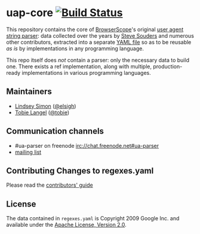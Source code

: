 uap-core [![Build Status](https://travis-ci.com/AngeleyesTrue/uap-core.svg?branch=master)](https://travis-ci.com/AngeleyesTrue/uap-core)
========

This repository contains the core of [BrowserScope][2]'s original [user agent string parser][3]: data collected over the years by [Steve Souders][4] and numerous other contributors, extracted into a separate [YAML file][5] so as to be reusable _as is_ by implementations in any programming language.

This repo itself does _not_ contain a parser: only the necessary data to build one. There exists a ref implementation, along with multiple, production-ready implementations in various programming languages.

Maintainers
-----------

* [Lindsey Simon](https://github.com/elsigh) ([@elsigh](https://twitter.com/elsigh))
* [Tobie Langel](https://github.com/tobie) ([@tobie](https://twitter.com/tobie))

Communication channels
-----------------------

* \#ua-parser on freenode <irc://chat.freenode.net#ua-parser>
* [mailing list](https://groups.google.com/forum/#!forum/ua-parser)

Contributing Changes to regexes.yaml
------------------------------------

Please read the [contributors' guide](CONTRIBUTING.md)

License
-------

The data contained in `regexes.yaml` is Copyright 2009 Google Inc. and available under the [Apache License, Version 2.0][6].

[2]: http://www.browserscope.org
[3]: http://code.google.com/p/ua-parser/
[4]: http://stevesouders.com/
[5]: https://raw.github.com/ua-parser/uap-core/master/regexes.yaml
[6]: http://www.apache.org/licenses/LICENSE-2.0
